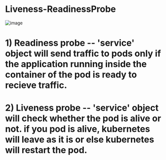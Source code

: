# Liveness-ReadinessProbe


![image](https://user-images.githubusercontent.com/80065996/170356500-8cb83d50-da52-40e0-aaef-98f8bfb66af3.png)


# 1) Readiness probe -- 'service' object will send traffic to pods only if the application running inside the container of the pod is ready to recieve traffic.
# 2) Liveness probe -- 'service' object will check whether the pod is alive or not. if you pod is alive, kubernetes will leave as it is or else kubernetes will restart the pod.
